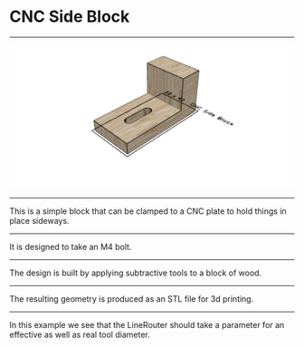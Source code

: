 
# CNC Side Block

---

![Image](cnc-side-block.md.1.png)

---

This is a simple block that can be clamped to a CNC plate to hold things in place sideways.

---

It is designed to take an M4 bolt.

---

The design is built by applying subtractive tools to a block of wood.

---

The resulting geometry is produced as an STL file for 3d printing.

---

In this example we see that the LineRouter should take a parameter for an effective as well as real tool diameter.
